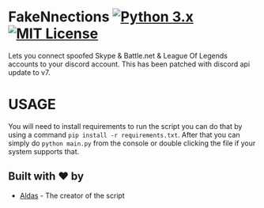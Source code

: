 # FakeNnections [![Python 3.x](https://img.shields.io/badge/PYTHON-3.X-blueviolet?style=for-the-badge)](http://www.python.org/download/) [![MIT License](https://img.shields.io/badge/LICENSE-MIT-brightgreen?style=for-the-badge)](https://github.com/AXDZ/FakeNnections/blob/master/LICENSE)
Lets you connect spoofed Skype & Battle.net & League Of Legends accounts to your discord account. This has been patched with discord api update to v7.

# USAGE
You will need to install requirements to run the script you can do that by using a command ```pip install -r requirements.txt```. After that you can simply do ```python main.py``` from the console or double clicking the file if your system supports that.

## Built with ❤️ by

* [Aldas](https://github.com/AXDZ) - The creator of the script
